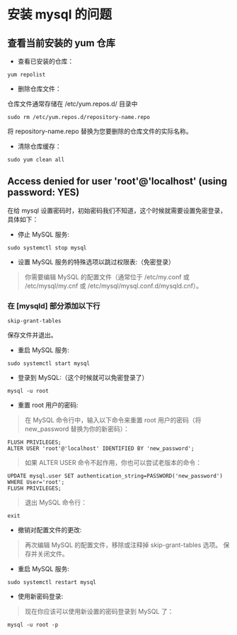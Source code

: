 # 安装 mysql 的问题

## 查看当前安装的 yum 仓库

* 查看已安装的仓库：

``` shell
yum repolist
```

* 删除仓库文件：

仓库文件通常存储在 /etc/yum.repos.d/ 目录中

``` shell
sudo rm /etc/yum.repos.d/repository-name.repo
```

将 repository-name.repo 替换为您要删除的仓库文件的实际名称。

* 清除仓库缓存：

``` shell
sudo yum clean all
```

## Access denied for user 'root'@'localhost' (using password: YES)

在给 mysql 设置密码时，初始密码我们不知道，这个时候就需要设置免密登录，具体如下：

* 停止 MySQL 服务:

``` shell
sudo systemctl stop mysql
```

* 设置 MySQL 服务的特殊选项以跳过权限表:（免密登录）

> 你需要编辑 MySQL 的配置文件（通常位于 /etc/my.conf 或 /etc/mysql/my.cnf 或 /etc/mysql/mysql.conf.d/mysqld.cnf）。

### 在 [mysqld] 部分添加以下行

``` shell
skip-grant-tables
```

保存文件并退出。

* 重启 MySQL 服务:

``` shell
sudo systemctl start mysql
```

* 登录到 MySQL:（这个时候就可以免密登录了）

``` shell
mysql -u root
```

* 重置 root 用户的密码:

> 在 MySQL 命令行中，输入以下命令来重置 root 用户的密码（将 new_password 替换为你的新密码）：

``` shell
FLUSH PRIVILEGES;
ALTER USER 'root'@'localhost' IDENTIFIED BY 'new_password';
```

> 如果 ALTER USER 命令不起作用，你也可以尝试老版本的命令：

``` shell
UPDATE mysql.user SET authentication_string=PASSWORD('new_password') WHERE User='root';
FLUSH PRIVILEGES;
```

> 退出 MySQL 命令行：

``` shell
exit
```

* 撤销对配置文件的更改:

> 再次编辑 MySQL 的配置文件，移除或注释掉 skip-grant-tables 选项。
> 保存并关闭文件。

* 重启 MySQL 服务:

``` shell
sudo systemctl restart mysql
```

* 使用新密码登录:

> 现在你应该可以使用新设置的密码登录到 MySQL 了：

``` shell
mysql -u root -p
```
